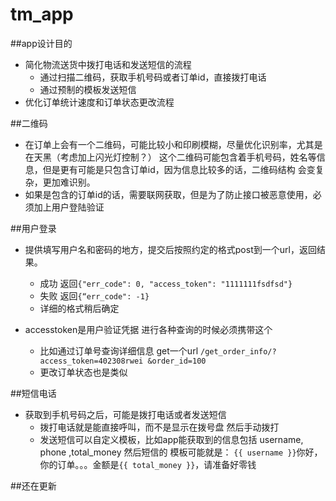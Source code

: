 tm_app
======
##app设计目的
* 简化物流送货中拨打电话和发送短信的流程
     *  通过扫描二维码，获取手机号码或者订单id，直接拨打电话
     *  通过预制的模板发送短信
* 优化订单统计速度和订单状态更改流程


##二维码
* 在订单上会有一个二维码，可能比较小和印刷模糊，尽量优化识别率，尤其是在天黑（考虑加上闪光灯控制？）
这个二维码可能包含着手机号码，姓名等信息，但是更有可能是只包含订单id，因为信息比较多的话，二维码结构
会变复杂，更加难识别。
* 如果是包含的订单id的话，需要联网获取，但是为了防止接口被恶意使用，必须加上用户登陆验证

##用户登录
* 提供填写用户名和密码的地方，提交后按照约定的格式post到一个url，返回结果。
    *  成功 返回``{"err_code": 0, "access_token": "1111111fsdfsd"}``
    *  失败 返回``{“err_code": -1}``
    *  详细的格式稍后确定

* accesstoken是用户验证凭据  进行各种查询的时候必须携带这个
    *  比如通过订单号查询详细信息 get一个url ``/get_order_info/?access_token=402308rwei
    &order_id=100``
    *  更改订单状态也是类似

##短信电话
*  获取到手机号码之后，可能是拨打电话或者发送短信 
    *  拨打电话就是能直接呼叫，而不是显示在拨号盘 然后手动拨打
    *  发送短信可以自定义模板，比如app能获取到的信息包括 username, phone ,total_money 然后短信的
    模板可能就是：
    ``{{ username }}``你好，你的订单。。。金额是``{{ total_money }}``，请准备好零钱

##还在更新

